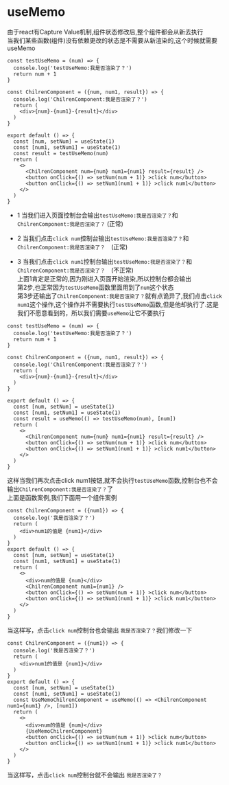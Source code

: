 # useMemo

由于react有Capture Value机制,组件状态修改后,整个组件都会从新去执行   
当我们某些函数(组件)没有依赖更改的状态是不需要从新渲染的,这个时候就需要useMemo

```
const testUseMemo = (num) => {
  console.log('testUseMemo:我是否渲染了？')
  return num + 1
}

const ChilrenComponent = ({num, num1, result}) => {
  console.log('ChilrenComponent:我是否渲染了？')
  return (
    <div>{num}-{num1}-{result}</div>
  )
}

export default () => {
  const [num, setNum] = useState(1)
  const [num1, setNum1] = useState(1)
  const result = testUseMemo(num)
  return (
    <>
      <ChilrenComponent num={num} num1={num1} result={result} />
      <button onClick={() => setNum(num + 1)} >click num</button>
      <button onClick={() => setNum1(num1 + 1)} >click num1</button>
    </>
  )
}
```
* 1 当我们进入页面控制台会输出`testUseMemo:我是否渲染了？`和`ChilrenComponent:我是否渲染了？`   (正常)   

* 2 当我们点击`click num`控制台输出`testUseMemo:我是否渲染了？`和`ChilrenComponent:我是否渲染了？`　(正常)

* 3 当我们点击`click num1`控制台输出`testUseMemo:我是否渲染了？`和`ChilrenComponent:我是否渲染了？`　(不正常)   
上面1肯定是正常的,因为刚进入页面开始渲染,所以控制台都会输出   
第2步,也正常因为`testUseMemo`函数里面用到了`num`这个状态   
第3步还输出了`ChilrenComponent:我是否渲染了？`就有点诡异了,我们点击`click num1`这个操作,这个操作并不需要执行`testUseMemo`函数,但是他却执行了.这是我们不愿意看到的，所以我们需要`useMemo`让它不要执行

```
const testUseMemo = (num) => {
  console.log('testUseMemo:我是否渲染了？')
  return num + 1
}

const ChilrenComponent = ({num, num1, result}) => {
  console.log('ChilrenComponent:我是否渲染了？')
  return (
    <div>{num}-{num1}-{result}</div>
  )
}

export default () => {
  const [num, setNum] = useState(1)
  const [num1, setNum1] = useState(1)
  const result = useMemo(() => testUseMemo(num), [num])
  return (
    <>
      <ChilrenComponent num={num} num1={num1} result={result} />
      <button onClick={() => setNum(num + 1)} >click num</button>
      <button onClick={() => setNum1(num1 + 1)} >click num1</button>
    </>
  )
}
```
这样当我们再次点击click num1按钮,就不会执行`testUseMemo`函数,控制台也不会输出`ChilrenComponent:我是否渲染了？`了   
上面是函数案例,我们下面用一个组件案例
```
const ChilrenComponent = ({num1}) => {
  console.log('我是否渲染了？')
  return (
    <div>num1的值是 {num1}</div>
  )
}
export default () => {
  const [num, setNum] = useState(1)
  const [num1, setNum1] = useState(1)
  return (
    <>
      <div>num的值是 {num}</div>
      <ChilrenComponent num1={num1} />
      <button onClick={() => setNum(num + 1)} >click num</button>
      <button onClick={() => setNum1(num1 + 1)} >click num1</button>
    </>
  )
}
```
当这样写，点击`click num`控制台也会输出 `我是否渲染了？`我们修改一下

```
const ChilrenComponent = ({num1}) => {
  console.log('我是否渲染了？')
  return (
    <div>num1的值是 {num1}</div>
  )
}
export default () => {
  const [num, setNum] = useState(1)
  const [num1, setNum1] = useState(1)
  const UseMemoChilrenComponent = useMemo(() => <ChilrenComponent num1={num1} />, [num1])
  return (
    <>
      <div>num的值是 {num}</div>
      {UseMemoChilrenComponent}
      <button onClick={() => setNum(num + 1)} >click num</button>
      <button onClick={() => setNum1(num1 + 1)} >click num1</button>
    </>
  )
}
```

当这样写，点击`click num`控制台就不会输出 `我是否渲染了？`